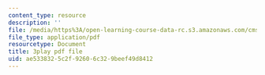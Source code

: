 ```yaml
---
content_type: resource
description: ''
file: /media/https%3A/open-learning-course-data-rc.s3.amazonaws.com/cms-608-game-design-spring-2014/ae5338325c2f92606c329beef49d8412_1506646.pdf
file_type: application/pdf
resourcetype: Document
title: 3play pdf file
uid: ae533832-5c2f-9260-6c32-9beef49d8412
---
```

